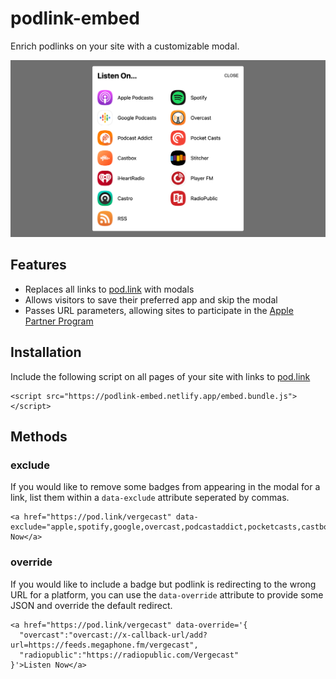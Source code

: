 # podlink-embed
Enrich podlinks on your site with a customizable modal.

<picture>
  <source media="(prefers-color-scheme: dark)" srcset="demo-dark.png">
  <source media="(prefers-color-scheme: light)" srcset="demo-light.png">
  <img alt="demo image" src="demo-light.png">
</picture>

## Features
* Replaces all links to [pod.link](https://pod.link) with modals
* Allows visitors to save their preferred app and skip the modal
* Passes URL parameters, allowing sites to participate in the [Apple Partner Program](https://performance-partners.apple.com/)

## Installation
Include the following script on all pages of your site with links to [pod.link](https://pod.link)
```
<script src="https://podlink-embed.netlify.app/embed.bundle.js"></script>
```

## Methods
### exclude
If you would like to remove some badges from appearing in the modal for a link, list them within a `data-exclude` attribute seperated by commas.
```
<a href="https://pod.link/vergecast" data-exclude="apple,spotify,google,overcast,podcastaddict,pocketcasts,castbox,stitcher,iheartradio,playerfm,castro,radiopublic,rss">Listen Now</a>
```

### override
If you would like to include a badge but podlink is redirecting to the wrong URL for a platform, you can use the `data-override` attribute to provide some JSON and override the default redirect.
```
<a href="https://pod.link/vergecast" data-override='{
  "overcast":"overcast://x-callback-url/add?url=https://feeds.megaphone.fm/vergecast",
  "radiopublic":"https://radiopublic.com/Vergecast"
}'>Listen Now</a>
```
